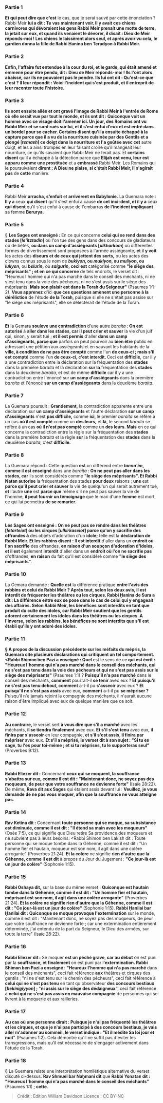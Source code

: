 
### Partie 1
<b>Et qui peut dire que c'est</b> le cas, que je serai sauvé par cette énonciation ? Rabbi Meir <b>lui a dit : Tu vas maintenant voir. Il y avait ces <b>chiens carnivores qui dévoraient les gens</b> Rabbi Meir <b>prenait une motte</b> de terre, la <b>jetait</b> <b>sur eux,</b> et quand <b>ils venaient le dévorer, il disait : Dieu de Meir réponds-moi !</b> Les chiens le <b>laissèrent alors</b> seul, <b>et</b> après avoir vu cela, le gardien <b>donna</b> la fille de Rabbi Ḥanina ben Teradyon <b>à</b> Rabbi Meir.

### Partie 2
<b>Enfin, l'affaire fut entendue</b> à la <b>cour du roi,</b> et le garde, qui <b>était amené et emmené pour être pendu, dit : Dieu de Meir réponds-moi !</b> Ils l'ont alors <b>abaissé,</b> car ils ne pouvaient pas le pendre. <b>Ils lui ont dit : Qu'est-ce que c'est ? Il leur répondit : Voici l'incident</b> qui s'est produit, et il entreprit de leur raconter toute l'histoire.

### Partie 3
<b>Ils</b> sont ensuite <b>allés</b> et ont <b>gravé l'image de Rabbi Meir à l'entrée de Rome</b> où elle serait vue par tout le monde, et ils <b>ont dit : Quiconque voit</b> un homme avec <b>ce visage doit l'amener</b> ici. <b>Un jour,</b> des Romains ont <b>vu</b> Rabbi Meir et <b>se sont rués sur lui,</b> et <b>il s'est enfui d'eux</b> et <b>est entré dans un bordel</b> pour se cacher. <b>Certains disent</b> qu'il a ensuite échappé à la capture parce que <b>il a vu</b> de la nourriture <b>cuisinée par des Gentils</b> et <b>a plongé [<i>temash</i>] ce</b> doigt <b>dans</b> la nourriture <b>et l'a goûtée</b> avec cet</b> autre doigt, et les a ainsi trompés en leur faisant croire qu'il mangeait leur nourriture, ce qu'ils savaient que Rabbi Meir ne ferait pas. Et <b>certains disent</b> qu'il a échappé à la détection parce que <b>Elijah est venu, leur est apparu comme une prostituée</b> et a <b>embrassé</b> Rabbi Meir. Les Romains qui le poursuivaient <b>dirent : A Dieu ne plaise, si c'était Rabbi Meir, il n'agirait pas</b> de <b>cette</b> manière.

### Partie 4
Rabbi Meir <b>arracha, s'enfuit</b> et <b>arrivèrent en Babylonie.</b> La Guemara note : <b>Il y a</b> ceux <b>qui disent</b> qu'il s'est enfui à cause <b>de cet inci-dent, et il y a</b> ceux <b>qui disent</b> qu'il s'est enfui à cause de l'embarras <b>de l'incident impliquant</b> sa femme <b>Berurya.</b>

### Partie 5
§ <b>Les Sages ont enseigné : </b> En ce qui concerne <b>celui qui se rend dans des stades [<i>le'itztadin</i>]</b> où l'on tue des gens dans des concours de gladiateurs ou de bêtes, <b>ou dans un camp d'assiégeants [<i>ulkharkom</i>]</b> où différentes formes de divertissement sont proposées à l'armée assiégeante, <b>et</b> il <b>y voit</b> les actes des <b>diseurs et de ceux qui jettent des sorts,</b> ou les actes des clowns connus sous le nom de <b><i>bukiyon</i>, ou <i>mukiyon</i>, ou <i>muliyon</i>, ou <i>luliyon</i>,</b> ou <b><i>belurin</i>,</b> ou <b><i>salgurin</i>, ceci est</b> catégorisé comme <b>"le siège des méprisants" ; et en ce qui concerne</b> de tels endroits, le verset dit : "Heureux l'homme qui n'a pas marché</b> dans le conseil des méchants, ni ne s'est tenu dans la voie des pécheurs, ni ne s'est assis sur le siège des méprisants. <b>Mais son plaisir est dans la Torah du Seigneur"</b> (Psaumes 1:1-2). <b>Vous apprenez</b> d'ici <b>que ces questions amènent une personne à la déréliction</b> de l'étude <b>de la Torah,</b> puisque si elle ne s'était pas assise sur "le siège des méprisants", elle se délecterait de l'étude de la Torah.

### Partie 6
<b>Et</b> la Gemara <b>souleve une contradiction</b> d'une autre <i>baraita</i> : <b>On est autorisé</b> à <b>aller dans les stades, car il peut crier et sauver</b> la vie d'un juif qui, sinon, y serait tué ; <b>et il est permis</b> d'aller <b>dans un camp d'assiégeants, parce que</b> parfois on peut pourvoir au <b>bien être</b> public en adressant une pétition aux assiégeants et en sauvant les habitants de la <b>ville, à condition de ne pas être compté</b> comme l'un <b>de ceux-ci ; mais s'il est compté</b> comme l'un <b>de ceux-ci, c'est interdit. </b> Ceci est <b>difficile,</b> car il y a une contradiction entre la déclaration sur la fréquentation des <b>stades</b> dans la première <i>baraita</i> et la déclaration <b>sur la</b> fréquentation des <b>stades</b> dans la deuxième <i>baraita</i>, et est de même <b>difficile</b> car il y a une contradiction entre l'énoncé sur <b>un camp d'assiégeants</b> dans la première <i>baraita</i> et l'énoncé <b>sur un camp d'assiégeants</b> dans la deuxième <i>baraita</i>.

### Partie 7
La Guemara poursuit : <b>Grandement,</b> la contradiction apparente entre une déclaration sur <b>un camp d'assiégeants</b> et l'autre déclaration <b>sur un camp d'assiégeants</b> n'est <b>pas difficile,</b> comme <b>ici, </b> le premier <i>baraita</i> se réfère à un cas <b>où il est compté</b> comme un <b>des leurs,</b> et <b>là,</b> le second <i>baraita</i> se réfère à un cas <b>où il n'est pas compté</b> comme un <b>des leurs. Mais</b> en ce qui concerne la contradiction entre la règle sur la fréquentation des <b>stades</b> dans la première <i>baraita</i> et la règle <b>sur</b> la fréquentation des <b>stades</b> dans la deuxième <i>baraita</i>, c'est <b>difficile.</b>

### Partie 8
La Guemara répond : Cette question <b>est</b> un différend entre <b><i>tanna'im</i>, comme il est enseigné</b> dans une <i>baraita</i> : <b>On ne peut pas aller dans les stades, car</b> ils sont considérés comme <b>"le siège des méprisants". Et Rabbi Natan autorise</b> la fréquentation des stades <b>pour deux</b> raisons ; <b>une</b> est <b>parce qu'il peut crier et sauver</b> la vie de quelqu'un qui serait autrement tué, <b>et</b> l'autre <b>une</b> est <b>parce que</b> même s'il ne peut pas sauver la vie de l'homme, <b>il peut fournir un témoignage</b> que le mari d'une <b>femme</b> est mort, ce qui lui permettra <b>de se remarier</b>.

### Partie 9
<b>Les Sages ont enseigné : On ne peut pas se rendre dans les théâtres [<i>letarteiot</i>] ou les cirques [<i>ulkirkaseiot</i>] parce qu'on y sacrifie des offrandes à</b> des objets d'adoration d'un <b>idole;</b> telle est la <b>déclaration de Rabbi Meir. Et les rabbins disent : Il est interdit</b> d'aller dans un <b>endroit où l'on sacrifie</b> des offrandes, <b>en raison d'un soupçon d'adoration d'idoles, et il est</b> également <b>interdit</b> d'aller dans un <b>endroit où l'on ne sacrifie pas</b> d'offrandes, <b>en raison</b> du fait qu'il est considéré comme <b>"le siège des méprisants"</b>.

### Partie 10
La Gemara demande : <b>Quelle est</b> la différence pratique <b>entre l'avis des rabbins et celui de Rabbi Meir ? Après tout, selon les deux avis, il est interdit de fréquenter les théâtres ou les cirques. <b>Rabbi Ḥanina de Sura a dit :</b> La différence <b>entre eux</b> se pose dans le cas de celui qui y <b>engageait des affaires</b>. Selon Rabbi Meir, les bénéfices sont interdits en tant que produit du culte des idoles, car Rabbi Meir soutient que les gentils adorent certainement les idoles dans les théâtres ou les cirques. A l'inverse, selon les rabbins, les bénéfices ne sont interdits que s'il est établi qu'ils y ont adoré des idoles.

### Partie 11
§ A propos de la discussion précédente sur les méfaits du mépris, la Guemara cite plusieurs déclarations qui critiquent un tel comportement. <Rabbi Shimon ben Pazi a enseigné : Quel</b> est le sens de ce <b>qui est écrit : "Heureux l'homme qui n'a pas marché dans le conseil des méchants, qui ne s'est pas tenu dans la voie des pécheurs et qui ne s'est pas assis sur le siège des méprisants"</b> (Psaumes 1:1) ? <b>Puisqu'il n'a pas marché</b> dans le conseil des méchants, <b>comment</b> pourrait-il <b>se tenir</b> avec eux ? <b>Et puisqu'il ne s'est pas tenu debout, comment</b> a-t-il pu <b>s'asseoir</b> avec eux ? <b>Et puisqu'il ne s'est pas assis</b> avec eux, <b>comment</b> a-t-il pu <b>se mépriser ?</b> Puisqu'il n'a jamais rejoint la compagnie des méchants, il n'aurait aucune raison d'être impliqué avec eux de quelque manière que ce soit.

### Partie 12
<b>Au contraire,</b> le verset sert <b>à vous dire que s'il a marché</b> avec les méchants, <b>il se tiendra finalement</b> avec eux. <b>Et s'il s'est tenu</b> avec eux, <b>il finira par s'asseoir</b> en leur compagnie, <b>et s'il s'est assis, il finira par mépriser</b> avec eux. <b>Et s'il a méprisé, le verset dit à son sujet : "Si tu es sage, tu l'es pour toi-même ; et si tu méprises, tu le supporteras seul"</b> (Proverbes 9:12).

### Partie 13
<b>Rabbi Eliezer dit :</b> Concernant <b>ceux qui se moquent, la souffrance s'abattra sur eux, comme il est dit : "Maintenant donc, ne soyez pas des moqueurs, de peur que votre souffrance ne devienne forte"</b> (Isaïe 28:22). De même, <b>Rava dit aux Sages</b> qui étaient assis devant lui : <b>Veuillez, je vous demande de ne pas vous moquer, afin que la souffrance ne vous atteigne pas.</b>

### Partie 14
<b>Rav Ketina dit :</b> Concernant <b>toute personne qui se moque, sa subsistance est diminuée, comme il est dit : "Il étend sa main avec les moqueurs"</b> (Osée 7:5), ce qui signifie que Dieu retire Sa providence des moqueurs et ne subvient pas à leurs besoins. <Rabbi Shimon ben Lakish dit : Toute personne qui se moque tombe dans la Géhenne, comme il est dit : "Un homme fier et hautain, moqueur est son nom, il agit dans une colère arrogante"</b> (Proverbes 21:24). <b>Et la colère</b> ne signifie <b>rien d'autre que la Géhenne, comme il est dit</b> à propos du Jour du Jugement : <b>"Ce jour-là est un jour de colère"</b> (Sophonie 1:15).

### Partie 15
<b>Rabbi Oshaya dit,</b> sur la base du même verset : <b>Quiconque est hautain tombe dans la Géhenne, comme il est dit : "Un homme fier et hautain, méprisant est son nom, il agit dans une colère arrogante"</b> (Proverbes 21:24). <b>Et la colère ne signifie rien d'autre que la Géhenne, comme il est dit : "Ce jour-là est un jour de colère"</b> (Sophonie 1:15). <b>Rabbi Ḥanilai bar Ḥanilai dit : Quiconque se moque provoque l'extermination</b> sur le monde, comme il est dit : "Maintenant donc, ne soyez pas des moqueurs, de peur que votre souffrance ne devienne forte ; car une extermination entièrement déterminée, j'ai entendu</b> de la part du Seigneur, le Dieu des armées, sur toute la terre" (Isaïe 28:22).

### Partie 16
<b>Rabbi Eliezer dit :</b> Se moquer <b>est un péché grave</b>, <b>car au début</b> on est puni par la <b>souffrance, et finalement</b> on est puni par l'<b>extermination. Rabbi Shimon ben Pazi a enseigné : "Heureux l'homme qui n'a pas marché</b> dans le conseil des méchants", ceci fait référence <b>aux</b> théâtres et cirques des gentils ; "ni ne s'est tenu sur le chemin des pécheurs", ceci</b> fait référence à <b>celui qui ne s'est pas tenu</b> en tant qu'observateur <b>des concours bestiaux [<i>bekinigiyyon</i>] ; "ni assis sur le siège des dédaigneux", </b> ceci fait référence à <b>celui qui ne s'est pas assis en mauvaise compagnie</b> de personnes qui se livrent à la moquerie et aux railleries.

### Partie 17
<b>Au cas où une personne dirait : Puisque je n'ai pas fréquenté les théâtres et les cirques, et que je n'ai pas participé à des concours bestiaux, je vais aller m'adonner au sommeil, le verset indique : "Et il médite Sa loi jour et nuit"</b> (Psaumes 1:2). Cela démontre qu'il ne suffit pas d'éviter les transgressions, mais qu'il est nécessaire de s'engager activement dans l'étude de la Torah.

### Partie 18
§ La Guemara relate une interprétation homilétique alternative du verset discuté ci-dessus. <b>Rav Shmuel bar Naḥmani dit</b> que <b>Rabbi Yonatan dit : "Heureux l'homme qui n'a pas marché dans le conseil des méchants"</b> (Psaumes 1:1) ; <b>cette</b>.

>Crédit : Edition William Davidson
>Licence : CC BY-NC